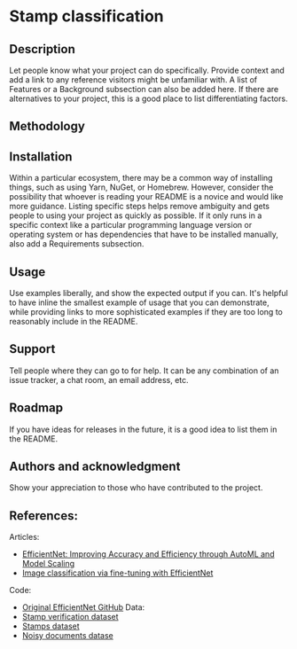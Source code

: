 # Stamp classification

## Description
Let people know what your project can do specifically. Provide context and add a link to any reference visitors might be unfamiliar with. A list of Features or a Background subsection can also be added here. If there are alternatives to your project, this is a good place to list differentiating factors.

## Methodology


## Installation
Within a particular ecosystem, there may be a common way of installing things, such as using Yarn, NuGet, or Homebrew. However, consider the possibility that whoever is reading your README is a novice and would like more guidance. Listing specific steps helps remove ambiguity and gets people to using your project as quickly as possible. If it only runs in a specific context like a particular programming language version or operating system or has dependencies that have to be installed manually, also add a Requirements subsection.

## Usage
Use examples liberally, and show the expected output if you can. It's helpful to have inline the smallest example of usage that you can demonstrate, while providing links to more sophisticated examples if they are too long to reasonably include in the README.

## Support
Tell people where they can go to for help. It can be any combination of an issue tracker, a chat room, an email address, etc.

## Roadmap
If you have ideas for releases in the future, it is a good idea to list them in the README.

## Authors and acknowledgment
Show your appreciation to those who have contributed to the project.

## References:

Articles:
- [EfficientNet: Improving Accuracy and Efficiency through AutoML and Model Scaling](https://ai.googleblog.com/2019/05/efficientnet-improving-accuracy-and.html)
- [Image classification via fine-tuning with EfficientNet](https://keras.io/examples/vision/image_classification_efficientnet_fine_tuning/#transfer-learning-from-pretrained-weights)


Code:
- [Original EfficientNet GitHub](https://github.com/qubvel/efficientnet)
Data:
- [Stamp verification dataset](https://www.kaggle.com/datasets/rtatman/stamp-verification-staver-dataset)
- [Stamps dataset](https://www.kaggle.com/datasets/weisinx7/stamps-dataset)
- [Noisy documents datase](https://www.kaggle.com/datasets/sthabile/noisy-and-rotated-scanned-documents)
